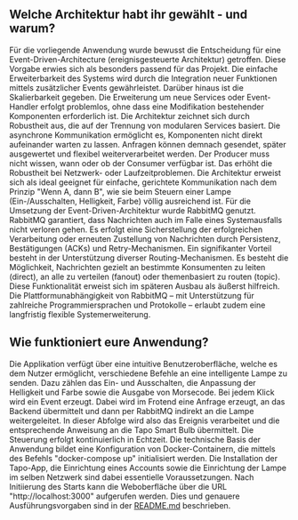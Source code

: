 ## Welche Architektur habt ihr gewählt - und warum?
Für die vorliegende Anwendung wurde bewusst die Entscheidung für eine Event-Driven-Architecture (ereignisgesteuerte Architektur) getroffen. Diese Vorgabe erwies sich als besonders passend für das Projekt. Die einfache Erweiterbarkeit des Systems wird durch die Integration neuer Funktionen mittels zusätzlicher Events gewährleistet. Darüber hinaus ist die Skalierbarkeit gegeben. Die Erweiterung um neue Services oder Event-Handler erfolgt problemlos, ohne dass eine Modifikation bestehender Komponenten erforderlich ist. Die Architektur zeichnet sich durch Robustheit aus, die auf der Trennung von modularen Services basiert. Die asynchrone Kommunikation ermöglicht es, Komponenten nicht direkt aufeinander warten zu lassen. Anfragen können demnach gesendet, später ausgewertet und flexibel weiterverarbeitet werden. Der Producer muss nicht wissen, wann oder ob der Consumer verfügbar ist. Das erhöht die Robustheit bei Netzwerk- oder Laufzeitproblemen. Die Architektur erweist sich als ideal geeignet für einfache, gerichtete Kommunikation nach dem Prinzip "Wenn A, dann B", wie sie beim Steuern einer Lampe (Ein-/Ausschalten, Helligkeit, Farbe) völlig ausreichend ist.
Für die Umsetzung der Event-Driven-Architektur wurde RabbitMQ genutzt. RabbitMQ garantiert, dass Nachrichten auch im Falle eines Systemausfalls nicht verloren gehen. Es erfolgt eine Sicherstellung der erfolgreichen Verarbeitung oder erneuten Zustellung von Nachrichten durch Persistenz, Bestätigungen (ACKs) und Retry-Mechanismen. Ein signifikanter Vorteil besteht in der Unterstützung diverser Routing-Mechanismen. Es besteht die Möglichkeit, Nachrichten gezielt an bestimmte Konsumenten zu leiten (direct), an alle zu verteilen (fanout) oder themenbasiert zu routen (topic). Diese Funktionalität erweist sich im späteren Ausbau als äußerst hilfreich. Die Plattformunabhängigkeit von RabbitMQ – mit Unterstützung für zahlreiche Programmiersprachen und Protokolle – erlaubt zudem eine langfristig flexible Systemerweiterung.

## Wie funktioniert eure Anwendung?
Die Applikation verfügt über eine intuitive Benutzeroberfläche, welche es dem Nutzer ermöglicht, verschiedene Befehle an eine intelligente Lampe zu senden. Dazu zählen das Ein- und Ausschalten, die Anpassung der Helligkeit und Farbe sowie die Ausgabe von Morsecode. Bei jedem Klick wird ein Event erzeugt. Dabei wird im Frotend eine Anfrage erzeugt, an das Backend übermittelt und dann per RabbitMQ indirekt an die Lampe weitergeleitet. In dieser Abfolge wird also das Ereignis verarbeitet und die entsprechende Anweisung an die Tapo Smart Bulb übermittelt. Die Steuerung erfolgt kontinuierlich in Echtzeit. Die technische Basis der Anwendung bildet eine Konfiguration von Docker-Containern, die mittels des Befehls "docker-compose up" initialisiert werden. Die Installation der Tapo-App, die Einrichtung eines Accounts sowie die Einrichtung der Lampe im selben Netzwerk sind dabei essentielle Voraussetzungen. Nach Initiierung des Starts kann die Weboberfläche über die URL "http://localhost:3000" aufgerufen werden. Dies und genauere Ausführungsvorgaben sind in der [README.md](/README.md) beschrieben.
